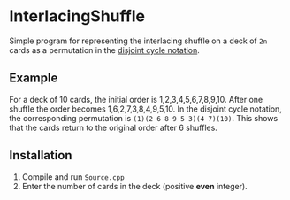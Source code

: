 # InterlacingShuffle
Simple program for representing the interlacing shuffle on a deck of `2n` cards as a permutation in the [disjoint cycle notation](https://en.wikipedia.org/wiki/Permutation#Cycle_notation).

## Example

For a deck of 10 cards, the initial order is 1,2,3,4,5,6,7,8,9,10. After one shuffle the order becomes 1,6,2,7,3,8,4,9,5,10. In the disjoint cycle notation, the corresponding permutation is `(1)(2 6 8 9 5 3)(4 7)(10)`. This shows that the cards return to the original order after 6 shuffles.

## Installation

1. Compile and run `Source.cpp`
2. Enter the number of cards in the deck (positive **even** integer).
